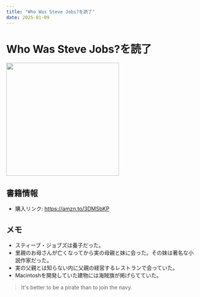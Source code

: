 ```yaml
---
title: "Who Was Steve Jobs?を読了"
date: 2025-01-09
---
```

# Who Was Steve Jobs?を読了
[<img src="https://m.media-amazon.com/images/I/81Yqf+YopAL._SL1500_.jpg" width="300">](https://amzn.to/3DMSbKP)
## 書籍情報
- 購入リンク: <https://amzn.to/3DMSbKP>
## メモ
- スティーブ・ジョブズは養子だった。
- 里親のお母さんが亡くなってから実の母親と妹に会った。その妹は著名な小説作家だった。
- 実の父親とは知らない内に父親の経営するレストランで会っていた。
- Macintoshを開発していた建物には海賊旗が掲げらてていた。
> It's better to be a pirate than to join the navy.